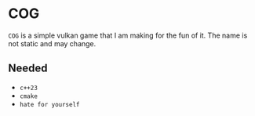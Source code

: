 # COG

`COG` is a simple vulkan game that I am making for the fun of it. The name is not static and may change.

## Needed
- `c++23`
- `cmake`
- `hate for yourself`